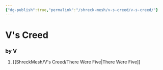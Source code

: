 ```yaml
---
{"dg-publish":true,"permalink":"/shreck-mesh/v-s-creed/v-s-creed/"}
---
```


# V's Creed

### by V


1. [[ShreckMesh/V's Creed/There Were Five\|There Were Five]]